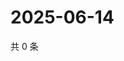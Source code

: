 # 2025-06-14

共 0 条

<!-- BEGIN ZHIHUQUESTIONS -->
<!-- 最后更新时间 Sat Jun 14 2025 14:15:05 GMT+0800 (China Standard Time) -->

<!-- END ZHIHUQUESTIONS -->
